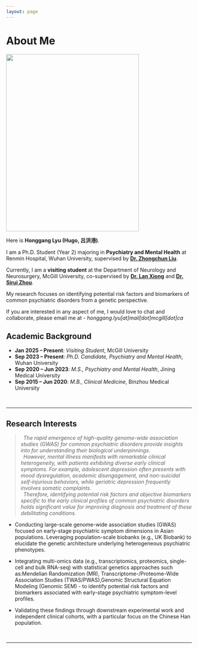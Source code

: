 ```yaml
---
layout: page
---
```


# About Me

<img src="https://hugolyu.github.io/honggang.jpg" class="floatpic" width="360" height="480">

Here is **Honggang Lyu (Hugo, 吕洪港)**.

I am a Ph.D. Student (Year 2) majoring in **Psychiatry and Mental Health** at Renmin Hospital, Wuhan University, supervised by [**Dr. Zhongchun Liu**](https://www.researchgate.net/profile/Zhongchun-Liu-2). 

Currently, I am a **visiting student** at the Department of Neurology and Neurosurgery, McGill University, co-supervised by [**Dr. Lan Xiong**](https://www.mcgill.ca/neuro/lan-xiong-md-phd) and [**Dr. Sirui Zhou**](https://szhoulab.github.io/). 

My research focuses on identifying potential risk factors and biomarkers of common psychiatric disorders from a genetic perspective.

If you are interested in any aspect of me, I would love to chat and collaborate, please email me at - *honggang.lyu[at]mail[dot]mcgill[dot]ca*
<br>

## Academic Background

- **Jan 2025 – Present**: *Visiting Student*, McGill University
- **Sep 2023 – Present**: *Ph.D. Candidate, Psychiatry and Mental Health*, Wuhan University
- **Sep 2020 – Jun 2023**: *M.S., Psychiatry and Mental Health*, Jining Medical University
- **Sep 2015 – Jun 2020**: *M.B., Clinical Medicine*, Binzhou Medical University
<br>

---

## Research Interests

> *&ensp;The rapid emergence of high-quality genome-wide association studies (GWAS) for common psychiatric disorders provide insights into for understanding their biological underpinnings. 
> <br> &ensp;However, mental illness manifests with remarkable clinical heterogeneity, with patients exhibiting diverse early clinical symptoms. For example, adolescent depression often presents with mood dysregulation, academic disengagement, and non-suicidal self-injurious behaviors, while geriatric depression frequently involves somatic complaints. 
> <br>&ensp;Therefore, identifying potential risk factors and objective biomarkers specific to the early clinical profiles of common psychiatric disorders holds significant value for improving diagnosis and treatment of these debilitating conditions.*

- Conducting large-scale genome-wide association studies (GWAS) focused on early-stage psychiatric symptom dimensions in Asian populations. Leveraging population-scale biobanks (e.g., UK Biobank) to elucidate the genetic architecture underlying heterogeneous psychiatric phenotypes.

- Integrating multi-omics data (e.g., transcriptomics, proteomics, single-cell and bulk RNA-seq) with statistical genetics approaches such as:Mendelian Randomization (MR), Transcriptome-/Proteome-Wide Association Studies (TWAS/PWAS),Genomic Structural Equation Modeling (Genomic SEM) - to identify potential risk factors and biomarkers associated with early-stage psychiatric symptom-level profiles.

- Validating these findings through downstream experimental work and independent clinical cohorts, with a particular focus on the Chinese Han population.
<br>

---
